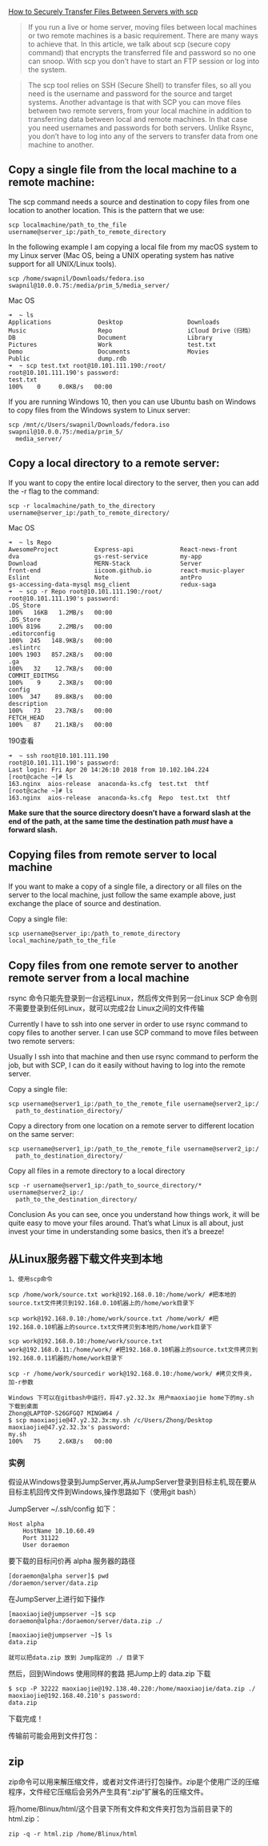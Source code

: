 [How to Securely Transfer Files Between Servers with scp](https://www.linux.com/learn/intro-to-linux/2017/2/how-securely-transfer-files-between-servers-scp)

> If you run a live or home server, moving files between local machines or two remote machines is a basic requirement. There are many ways to achieve that. In this article, we talk about scp (secure copy command) that encrypts the transferred file and password so no one can snoop. With scp you don’t have to start an FTP session or log into the system.

> The scp tool relies on SSH (Secure Shell) to transfer files, so all you need is the username and password for the source and target systems. Another advantage is that with SCP you can move files between two remote servers, from your local machine in addition to transferring data between local and remote machines. In that case you need usernames and passwords for both servers. Unlike Rsync, you don’t have to log into any of the servers to transfer data from one machine to another.

## Copy a single file from the local machine to a remote machine:
The scp command needs a source and destination to copy files from one location to another location. This is the pattern that we use:
```
scp localmachine/path_to_the_file username@server_ip:/path_to_remote_directory

```
In the following example I am copying a local file from my macOS system to my Linux server (Mac OS, being a UNIX operating system has native support for all UNIX/Linux tools).
```
scp /home/swapnil/Downloads/fedora.iso swapnil@10.0.0.75:/media/prim_5/media_server/
```

Mac OS
```
➜  ~ ls
Applications             Desktop                  Downloads                Music                    Repo                     iCloud Drive（归档）
DB                       Document                 Library                  Pictures                 Work                     test.txt
Demo                     Documents                Movies                   Public                   dump.rdb
➜  ~ scp test.txt root@10.101.111.190:/root/
root@10.101.111.190's password:
test.txt                                                                                                                                         100%    0     0.0KB/s   00:00
```

If you are running Windows 10, then you can use Ubuntu bash on Windows to copy files from the Windows system to Linux server:
```
scp /mnt/c/Users/swapnil/Downloads/fedora.iso swapnil@10.0.0.75:/media/prim_5/
  media_server/
```

## Copy a local directory to a remote server:

If you want to copy the entire local directory to the server, then you can add the -r flag to the command:
```
scp -r localmachine/path_to_the_directory username@server_ip:/path_to_remote_directory/
```

Mac OS
```
➜  ~ ls Repo
AwesomeProject          Express-api             React-news-front        dva                     gs-rest-service         my-app
Download                MERN-Stack              Server                  front-end               iicoom.github.io        react-music-player
Eslint                  Note                    antPro                  gs-accessing-data-mysql msg_client              redux-saga
➜  ~ scp -r Repo root@10.101.111.190:/root/
root@10.101.111.190's password:
.DS_Store                                                                                                                                        100%   16KB   1.2MB/s   00:00
.DS_Store                                                                                                                                        100% 8196     2.2MB/s   00:00
.editorconfig                                                                                                                                    100%  245   148.9KB/s   00:00
.eslintrc                                                                                                                                        100% 1903   857.2KB/s   00:00
.ga                                                                                                                                              100%   32    12.7KB/s   00:00
COMMIT_EDITMSG                                                                                                                                   100%    9     2.3KB/s   00:00
config                                                                                                                                           100%  347    89.8KB/s   00:00
description                                                                                                                                      100%   73    23.7KB/s   00:00
FETCH_HEAD                                                                                                                                       100%   87    21.1KB/s   00:00
```
190查看
```
➜  ~ ssh root@10.101.111.190
root@10.101.111.190's password:
Last login: Fri Apr 20 14:26:10 2018 from 10.102.104.224
[root@cache ~]# ls
163.nginx  aios-release  anaconda-ks.cfg  test.txt  thtf
[root@cache ~]# ls
163.nginx  aios-release  anaconda-ks.cfg  Repo  test.txt  thtf
```

**Make sure that the source directory doesn’t have a forward slash at the end of the path, at the same time the destination path *must* have a forward slash.**

## Copying files from remote server to local machine
If you want to make a copy of a single file, a directory or all files on the server to the local machine, just follow the same example above, just exchange the place of source and destination.

Copy a single file:
```
scp username@server_ip:/path_to_remote_directory local_machine/path_to_the_file 
```

## Copy files from one remote server to another remote server from a local machine
rsync 命令只能先登录到一台远程Linux，然后传文件到另一台Linux
SCP 命令则不需要登录到任何Linux，就可以完成2台 Linux之间的文件传输

Currently I have to ssh into one server in order to use rsync command to copy files to another server. I can use SCP command to move files between two remote servers:

Usually I ssh into that machine and then use rsync command to perform the job, but with SCP, I can do it easily without having to log into the remote server.

Copy a single file:
```
scp username@server1_ip:/path_to_the_remote_file username@server2_ip:/
  path_to_destination_directory/
```

Copy a directory from one location on a remote server to different location on the same server:
```
scp username@server1_ip:/path_to_the_remote_file username@server2_ip:/
  path_to_destination_directory/
```

Copy all files in a remote directory to a local directory
```
scp -r username@server1_ip:/path_to_source_directory/* username@server2_ip:/
  path_to_the_destination_directory/ 
```


Conclusion
As you can see, once you understand how things work, it will be quite easy to move your files around. That’s what Linux is all about, just invest your time in understanding some basics, then it’s a breeze!


## 从Linux服务器下载文件夹到本地
```
1、使用scp命令

scp /home/work/source.txt work@192.168.0.10:/home/work/ #把本地的source.txt文件拷贝到192.168.0.10机器上的/home/work目录下

scp work@192.168.0.10:/home/work/source.txt /home/work/ #把192.168.0.10机器上的source.txt文件拷贝到本地的/home/work目录下

scp work@192.168.0.10:/home/work/source.txt work@192.168.0.11:/home/work/ #把192.168.0.10机器上的source.txt文件拷贝到192.168.0.11机器的/home/work目录下

scp -r /home/work/sourcedir work@192.168.0.10:/home/work/ #拷贝文件夹，加-r参数

Windows 下可以在gitbash中运行，将47.y2.32.3x 用户maoxiaojie home下的my.sh 下载到桌面
Zhong@LAPTOP-S26GFGQ7 MINGW64 /
$ scp maoxiaojie@47.y2.32.3x:my.sh /c/Users/Zhong/Desktop
maoxiaojie@47.y2.32.3x's password:
my.sh                                                                                                               100%   75     2.6KB/s   00:00
```

### 实例
假设从Windows登录到JumpServer,再从JumpServer登录到目标主机,现在要从目标主机回传文件到Windows,操作思路如下（使用git bash）

JumpServer ~/.ssh/config 如下：
```
Host alpha
    HostName 10.10.60.49
    Port 31122
    User doraemon
```
要下载的目标问价再 alpha 服务器的路径
```
[doraemon@alpha server]$ pwd
/doraemon/server/data.zip
```

在JumpServer上进行如下操作
```
[maoxiaojie@jumpserver ~]$ scp doraemon@alpha:/doraemon/server/data.zip ./

[maoxiaojie@jumpserver ~]$ ls
data.zip

就可以把data.zip 放到 Jump指定的 ./ 目录下
```

然后，回到Windows 使用同样的套路 把Jump上的 data.zip 下载
```
$ scp -P 32222 maoxiaojie@192.138.40.220:/home/maoxiaojie/data.zip ./
maoxiaojie@192.168.40.210's password:
data.zip          
```
下载完成！

传输前可能会用到文件打包：
## zip
zip命令可以用来解压缩文件，或者对文件进行打包操作。zip是个使用广泛的压缩程序，文件经它压缩后会另外产生具有“.zip”扩展名的压缩文件。

将/home/Blinux/html/这个目录下所有文件和文件夹打包为当前目录下的html.zip：
```
zip -q -r html.zip /home/Blinux/html
```